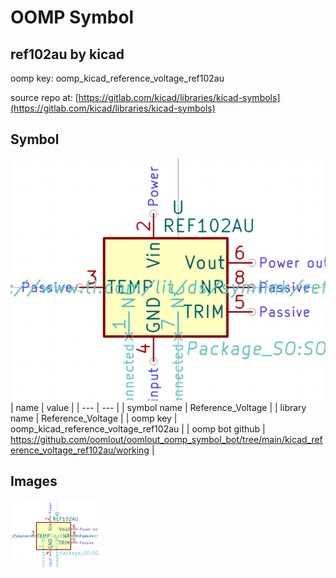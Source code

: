 # OOMP Symbol  
## ref102au  by kicad  
  
oomp key: oomp_kicad_reference_voltage_ref102au  
  
source repo at: [https://gitlab.com/kicad/libraries/kicad-symbols](https://gitlab.com/kicad/libraries/kicad-symbols)  
## Symbol  
  
[![working.png](working_600.png)](working.png)  
| name | value | 
| --- | --- | 
| symbol name | Reference_Voltage | 
| library name | Reference_Voltage | 
| oomp key | oomp_kicad_reference_voltage_ref102au | 
| oomp bot github | https://github.com/oomlout/oomlout_oomp_symbol_bot/tree/main/kicad_reference_voltage_ref102au/working | 
## Images  
  
[![working.png](working_140.png)](working.png)  

